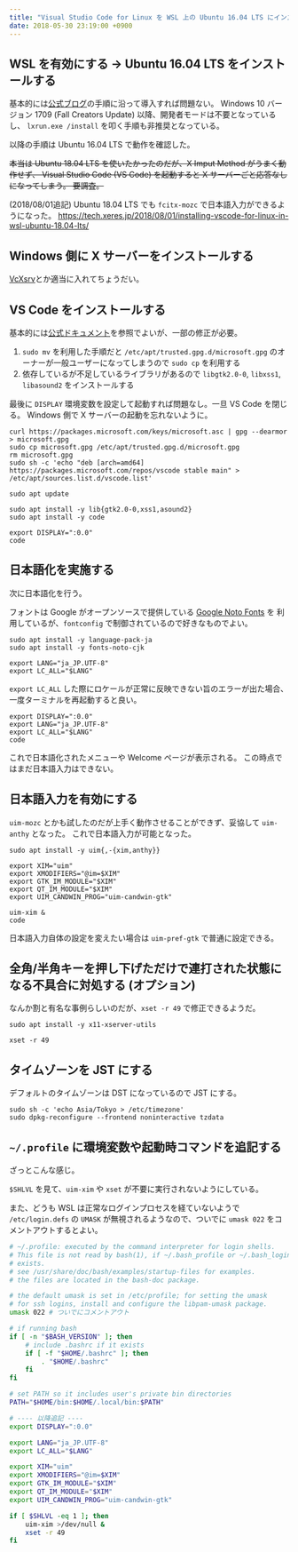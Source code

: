 ```yaml
---
title: "Visual Studio Code for Linux を WSL 上の Ubuntu 16.04 LTS にインストールする"
date: 2018-05-30 23:19:00 +0900
---
```

## WSL を有効にする → Ubuntu 16.04 LTS をインストールする

基本的には[公式ブログ][whatsnew-wsl-fcu]の手順に沿って導入すれば問題ない。
Windows 10 バージョン 1709 (Fall Creators Update) 以降、開発者モードは不要となっているし、
`lxrun.exe /install` を叩く手順も非推奨となっている。

以降の手順は Ubuntu 16.04 LTS で動作を確認した。

~~本当は Ubuntu 18.04 LTS を使いたかったのだが、X Imput Method がうまく動作せず、
Visual Studio Code (VS Code) を起動すると X サーバーごと応答なしになってしまう。
要調査。~~

(2018/08/01追記)
Ubuntu 18.04 LTS でも `fcitx-mozc` で日本語入力ができるようになった。
https://tech.xeres.jp/2018/08/01/installing-vscode-for-linux-in-wsl-ubuntu-18.04-lts/

## Windows 側に X サーバーをインストールする

[VcXsrv][vcxsrv]とか適当に入れてちょうだい。

## VS Code をインストールする

基本的には[公式ドキュメント][installing-vscode]を参照でよいが、一部の修正が必要。

1. `sudo mv` を利用した手順だと `/etc/apt/trusted.gpg.d/microsoft.gpg` のオーナーが一般ユーザーになってしまうので `sudo cp` を利用する
2. 依存しているが不足しているライブラリがあるので `libgtk2.0-0`, `libxss1`, `libasound2` をインストールする

最後に `DISPLAY` 環境変数を設定して起動すれば問題なし。一旦 VS Code を閉じる。
Windows 側で X サーバーの起動を忘れないように。

```shell
curl https://packages.microsoft.com/keys/microsoft.asc | gpg --dearmor > microsoft.gpg
sudo cp microsoft.gpg /etc/apt/trusted.gpg.d/microsoft.gpg
rm microsoft.gpg
sudo sh -c 'echo "deb [arch=amd64] https://packages.microsoft.com/repos/vscode stable main" > /etc/apt/sources.list.d/vscode.list'

sudo apt update

sudo apt install -y lib{gtk2.0-0,xss1,asound2}
sudo apt install -y code

export DISPLAY=":0.0"
code
```

## 日本語化を実施する

次に日本語化を行う。

フォントは Google がオープンソースで提供している [Google Noto Fonts][noto] を
利用しているが、`fontconfig` で制御されているので好きなものでよい。

```shell
sudo apt install -y language-pack-ja
sudo apt install -y fonts-noto-cjk

export LANG="ja_JP.UTF-8"
export LC_ALL="$LANG"
```

`export LC_ALL` した際にロケールが正常に反映できない旨のエラーが出た場合、
一度ターミナルを再起動すると良い。

```shell
export DISPLAY=":0.0"
export LANG="ja_JP.UTF-8"
export LC_ALL="$LANG"
code
```

これで日本語化されたメニューや Welcome ページが表示される。
この時点ではまだ日本語入力はできない。

## 日本語入力を有効にする

`uim-mozc` とかも試したのだが上手く動作させることができず、妥協して `uim-anthy` となった。
これで日本語入力が可能となった。

```shell
sudo apt install -y uim{,-{xim,anthy}}

export XIM="uim"
export XMODIFIERS="@im=$XIM"
export GTK_IM_MODULE="$XIM"
export QT_IM_MODULE="$XIM"
export UIM_CANDWIN_PROG="uim-candwin-gtk"

uim-xim &
code
```

日本語入力自体の設定を変えたい場合は `uim-pref-gtk` で普通に設定できる。

## 全角/半角キーを押し下げただけで連打された状態になる不具合に対処する (オプション)

なんか割と有名な事例らしいのだが、`xset -r 49` で修正できるようだ。

```shell
sudo apt install -y x11-xserver-utils

xset -r 49
```

## タイムゾーンを JST にする

デフォルトのタイムゾーンは DST になっているので JST にする。

```shell
sudo sh -c 'echo Asia/Tokyo > /etc/timezone'
sudo dpkg-reconfigure --frontend noninteractive tzdata
```

## `~/.profile` に環境変数や起動時コマンドを追記する

ざっとこんな感じ。

`$SHLVL` を見て、`uim-xim` や `xset` が不要に実行されないようにしている。

また、どうも WSL は正常なログインプロセスを経ていないようで `/etc/login.defs` の
`UMASK` が無視されるようなので、ついでに `umask 022` をコメントアウトするとよい。

```bash
# ~/.profile: executed by the command interpreter for login shells.
# This file is not read by bash(1), if ~/.bash_profile or ~/.bash_login
# exists.
# see /usr/share/doc/bash/examples/startup-files for examples.
# the files are located in the bash-doc package.

# the default umask is set in /etc/profile; for setting the umask
# for ssh logins, install and configure the libpam-umask package.
umask 022 # ついでにコメントアウト

# if running bash
if [ -n "$BASH_VERSION" ]; then
    # include .bashrc if it exists
    if [ -f "$HOME/.bashrc" ]; then
        . "$HOME/.bashrc"
    fi
fi

# set PATH so it includes user's private bin directories
PATH="$HOME/bin:$HOME/.local/bin:$PATH"

# ---- 以降追記 ----
export DISPLAY=":0.0"

export LANG="ja_JP.UTF-8"
export LC_ALL="$LANG"

export XIM="uim"
export XMODIFIERS="@im=$XIM"
export GTK_IM_MODULE="$XIM"
export QT_IM_MODULE="$XIM"
export UIM_CANDWIN_PROG="uim-candwin-gtk"

if [ $SHLVL -eq 1 ]; then
    uim-xim >/dev/null &
    xset -r 49
fi
```

[whatsnew-wsl-fcu]: https://blogs.msdn.microsoft.com/commandline/2017/10/11/whats-new-in-wsl-in-windows-10-fall-creators-update/
[vcxsrv]: https://sourceforge.net/projects/vcxsrv/
[installing-vscode]: https://code.visualstudio.com/docs/setup/linux
[noto]: https://www.google.com/get/noto/
